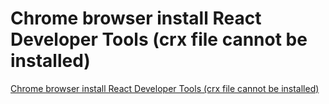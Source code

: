 # Chrome browser install React Developer Tools (crx file cannot be installed)
[Chrome browser install React Developer Tools (crx file cannot be installed)](https://aiwithcloud.com/2022/09/15/chrome_browser_install_react_developer_tools_crx_file_cannot_be_installed/)